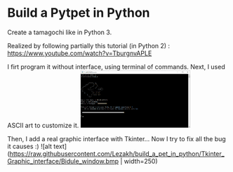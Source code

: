 # Build a Pytpet in Python
Create a tamagochi like in Python 3. 

Realized by following partially this tutorial (in Python 2) : https://www.youtube.com/watch?v=TburgnvAPLE

I firt program it without interface, using terminal of commands.
Next, I used ASCII art to customize it.
<img src="https://github.com/Lezakh/build_a_pet_in_python/blob/Ascii_art_interface/bidule%20ascii.bmp" width="250">

Then, I add a real graphic interface with Tkinter... Now I try to fix all the bug it causes :)
![alt text](https://raw.githubusercontent.com/Lezakh/build_a_pet_in_python/Tkinter_Graphic_interface/Bidule_window.bmp | width=250)
